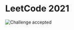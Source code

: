 
<h1> LeetCode 2021 </h1>

<img src="https://cdn.dribbble.com/users/1265589/screenshots/4430346/girl_hello.gif" alt="Challenge accepted">
